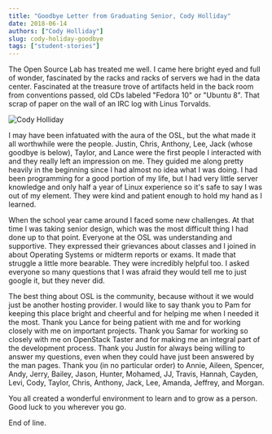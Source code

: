 ```yaml
---
title: "Goodbye Letter from Graduating Senior, Cody Holliday"
date: 2018-06-14
authors: ["Cody Holliday"]
slug: cody-holiday-goodbye
tags: ["student-stories"]
---
```


The Open Source Lab has treated me well. I came here bright eyed and full of wonder, fascinated by the racks and racks
of servers we had in the data center. Fascinated at the treasure trove of artifacts held in the back room from
conventions passed, old CDs labeled "Fedora 10" or "Ubuntu 8". That scrap of paper on the wall of an IRC log with Linus
Torvalds.

![Cody Holliday](/images/Cody_OSL_awards.jpg)

I may have been infatuated with the aura of the OSL, but the what made it all worthwhile were the people. Justin, Chris,
Anthony, Lee, Jack (whose goodbye is below), Taylor, and Lance were the first people I interacted with and they really
left an impression on me. They guided me along pretty heavily in the beginning since I had almost no idea what I was
doing. I had been programming for a good portion of my life, but I had very little server knowledge and only half a year
of Linux experience so it's safe to say I was out of my element. They were kind and patient enough to hold my hand as I
learned.

When the school year came around I faced some new challenges. At that time I was taking senior design, which was the
most difficult thing I had done up to that point. Everyone at the OSL was understanding and supportive. They expressed
their grievances about classes and I joined in about Operating Systems or midterm reports or exams. It made that
struggle a little more bearable. They were incredibly helpful too. I asked everyone so many questions that I was afraid
they would tell me to just google it, but they never did.

The best thing about OSL is the community, because without it we would just be another hosting provider. I would like to
say thank you to Pam for keeping this place bright and cheerful and for helping me when I needed it the most. Thank you
Lance for being patient with me and for working closely with me on important projects. Thank you Samar for working so
closely with me on OpenStack Taster and for making me an integral part of the development process. Thank you Justin for
always being willing to answer my questions, even when they could have just been answered by the man pages. Thank you
(in no particular order) to Annie, Aileen, Spencer, Andy, Jerry, Bailey, Jason, Hunter, Mohamed, JJ, Travis, Hannah,
Cayden, Levi, Cody, Taylor, Chris, Anthony, Jack, Lee, Amanda, Jeffrey, and Morgan.

You all created a wonderful environment to learn and to grow as a person. Good luck to you wherever you go.

End of line.
